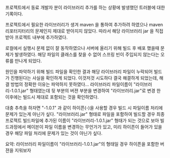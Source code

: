 프로젝트에서 동료 개발자 분이 라이브러리 추가를 하는 상황에 발생했던 트러블에 대한 기록이다.

프로젝트에서 필요한 라이브러리가 생겨 maven 을 통하여 추가하려 하였으나 maven 리포터지터리의 문제인지 제대로 받아지지 않았다. 따라서 해당 라이브러리 jar 을 직접 받아 프로젝트 내부에 추가하였다.

로컬에서 실행시 문제 없이 잘 동작하였으나 서버에 올리기 위해 빌드 후 배포 했을때 문제가 발생하였다. 해당 파일의 클래스를 찾을 수 없어 스프링 빈이 주입되지 않는다는 오류를 만나게 되었다. 

원인을 파악하기 위해 빌드 파일을 확인한 결과 해당 라이브러리 파일이 누락되어 빌드가 진행된다는 사실을 확인하게 되었다. 이것저것 시도하다 결국 해결하게 되었는데, 해결 방법의 정확한 이유는 파악하지 못하였다... 라이브러리 파일이름이 "라이브러리-1.0.1.jar" 형태였는데 뒷 부분의 버젼 부분을 변경하여 "라이브러리.jar"로 변경 한 이후에는 빌드시 제대로 포함되는 것을 확인하였다.

대충 추측을 하자면 "-1.0.1" 과 같이 하이픈(-)을 사용할 경우 빌드 시 파일이름 처리에 문제가 있는게 아닌가 싶다. "라이브러리.jar" 형태로 파일을 포함하여 빌드할 경우 최종 프로젝트 빌드파일에 추가된 이름이 "라이브러리-1.0.1.jar" 형태가 되는 것으로 보아 빌드과정에서 메이븐이 파일 이름을 변경하는 무언가가 있고, 미리 하이픈이 들어가 있을 경우 해당 파일 처리에 문제가 있는 것이 아닌가 싶다.

요약: 라이브러리 파일이름이 "라이브러리-1.0.1.jar"의 형태일 경우 하이픈을 포함한 버젼을 지워보자